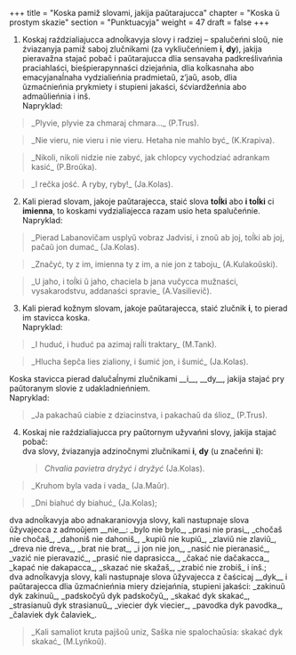 +++
title = "Koska pamiž slovami, jakija paŭtarajucca"
chapter = "Koska ŭ prostym skazie"
section = "Punktuacyja"
weight = 47
draft = false
+++

1. Koskaj raździaliajucca adnoĺkavyja slovy i radziej – spalučeńni sloŭ, nie źviazanyja pamiž saboj zlučnikami (za vykliučeńniem __i__, __dy__), jakija pieravažna stajać pobač i paŭtarajucca dlia sensavaha padkreślivańnia praciahlaści, bieśpierapynnaści dziejańnia, dlia koĺkasnaha abo emacyjanaĺnaha vydzialieńnia pradmietaŭ, z’jaŭ, asob, dlia ŭzmaćnieńnia prykmiety i stupieni jakaści, śćviardžeńnia abo admaŭlieńnia i inš.
<br>Napryklad:
<blockquote>_Plyvie, plyvie za chmaraj chmara..._ (P.Trus).</blockquote>
<blockquote>_Nie vieru, nie vieru i nie vieru. Hetaha nie mahlo być_ (K.Krapiva).</blockquote>
<blockquote>_Nikoli, nikoli nidzie nie zabyć, jak chlopcy vychodziać adrankam kasić_ (P.Broŭka).</blockquote>
<blockquote>_I rečka jość. A ryby, ryby!_ (Ja.Kolas).</blockquote>

2. Kali pierad slovam, jakoje paŭtarajecca, staić slova __toĺki__ abo __i toĺki__ ci __imienna__, to koskami vydzialiajecca razam usio heta spalučeńnie.
<br>Napryklad:
<blockquote>_Pierad Labanovičam usplyŭ vobraz Jadvisi, i znoŭ ab joj, toĺki ab joj, pačaŭ jon dumać_ (Ja.Kolas).</blockquote>
<blockquote>_Značyć, ty z im, imienna ty z im, a nie jon z taboju_ (A.Kulakoŭski).</blockquote>
<blockquote>_U jaho, i toĺki ŭ jaho, chaciela b jana vučycca mužnaści, vysakarodstvu, addanaści spravie_ (A.Vasilievič).</blockquote>

3. Kali pierad kožnym slovam, jakoje paŭtarajecca, staić zlučnik __i__, to pierad im stavicca koska.
<br>Napryklad:
<blockquote>_I huduć, i huduć pa azimaj raĺli traktary_ (M.Tank).</blockquote>
<blockquote>_Hlucha šepča lies zialiony, i šumić jon, i šumić_ (Ja.Kolas).</blockquote>
Koska stavicca pierad dalučaĺnymi zlučnikami __i__, __dy__, jakija stajać pry paŭtoranym slovie z udakladnieńniem.
<br>Napryklad:
<blockquote>_Ja pakachaŭ ciabie z dziacinstva, i pakachaŭ da ślioz_ (P.Trus).</blockquote>

4. Koskaj nie raździaliajucca pry paŭtornym užyvańni slovy, jakija stajać pobač:
<br>dva slovy, źviazanyja adzinočnymi zlučnikami __i__, __dy__ (u značeńni __i__): <blockquote>_Chvalia pavietra dryžyć i dryžyć_ (Ja.Kolas).</blockquote>
<blockquote>_Kruhom byla vada i vada_ (Ja.Maŭr).</blockquote>
<blockquote>_Dni biahuć dy biahuć_ (Ja.Kolas);</blockquote>
dva adnoĺkavyja abo adnakaraniovyja slovy, kali nastupnaje slova ŭžyvajecca z admoŭjem __nie__: _bylo nie bylo_, _prasi nie prasi_, _chočaš nie chočaš_, _dahoniš nie dahoniš_, _kupiŭ nie kupiŭ_, _zlaviŭ nie zlaviŭ_, _dreva nie dreva_, _brat nie brat_, _i jon nie jon_, _nasić nie pieranasić_, _vazić nie pieravazić_, _prasić nie daprasicca_, _čakać nie dačakacca_, _kapać nie dakapacca_, _skazać nie skažaš_, _zrabić nie zrobiš_ i inš.;
<br>dva adnoĺkavyja slovy, kali nastupnaje slova ŭžyvajecca z čaścicaj __dyk__ i paŭtarajecca dlia ŭzmaćnieńnia miery dziejańnia, stupieni jakaści: _zakinuŭ dyk zakinuŭ_, _padskočyŭ dyk padskočyŭ_, _skakać dyk skakać_, _strasianuŭ dyk strasianuŭ_, _viecier dyk viecier_, _pavodka dyk pavodka_, _čalaviek dyk čalaviek_. 
<blockquote>_Kali samaliot kruta pajšoŭ uniz, Saška nie spalochaŭsia: skakać dyk skakać_ (M.Lyńkoŭ).</blockquote>

